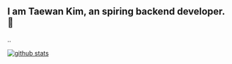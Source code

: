 ## I am Taewan Kim, an spiring backend developer.👋
..
<!--
**programofktw/programofktw** is a ✨ _special_ ✨ repository because its `README.md` (this file) appears on your GitHub profile.

Here are some ideas to get you started:

- 🔭 I’m currently working on ...
- 🌱 I’m currently learning ...
- 👯 I’m looking to collaborate on ...
- 🤔 I’m looking for help with ...
- 💬 Ask me about ...
- 📫 How to reach me: ....
- 😄 Pronouns: ...
- ⚡ Fun fact: ...
-->



[![github stats](https://github-readme-stats.vercel.app/api?username=programofktw&title_color=F2F2FF&&theme=radical)](https://github.com/anuraghazra/github-readme-stats)


